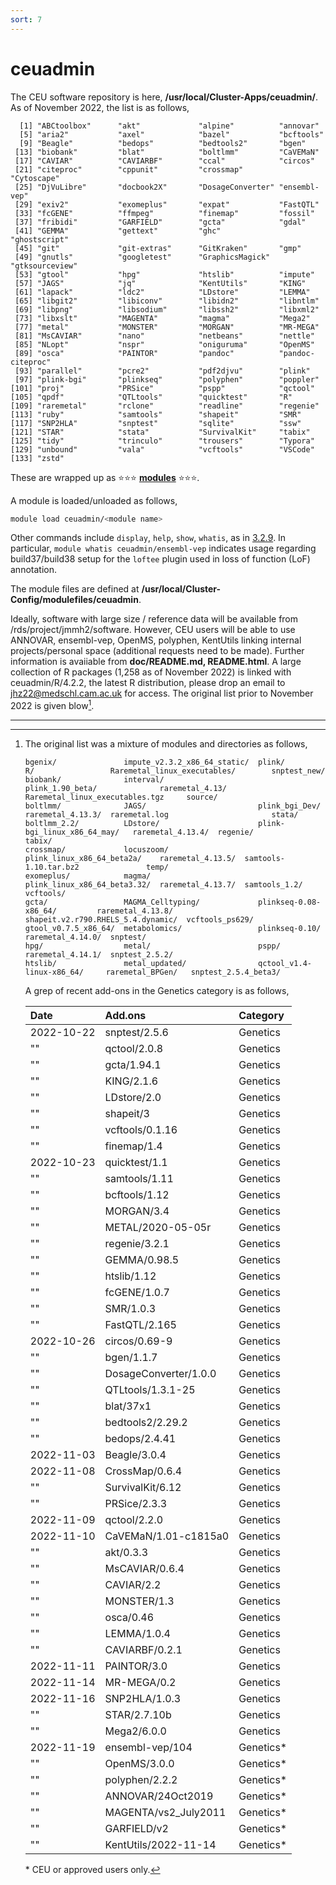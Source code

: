 ```yaml
---
sort: 7
---
```


# ceuadmin

The CEU software repository is here, **/usr/local/Cluster-Apps/ceuadmin/**. As of November 2022, the list is as follows,

```
  [1] "ABCtoolbox"      "akt"             "alpine"          "annovar"
  [5] "aria2"           "axel"            "bazel"           "bcftools"
  [9] "Beagle"          "bedops"          "bedtools2"       "bgen"
 [13] "biobank"         "blat"            "boltlmm"         "CaVEMaN"
 [17] "CAVIAR"          "CAVIARBF"        "ccal"            "circos"
 [21] "citeproc"        "cppunit"         "crossmap"        "Cytoscape"
 [25] "DjVuLibre"       "docbook2X"       "DosageConverter" "ensembl-vep"
 [29] "exiv2"           "exomeplus"       "expat"           "FastQTL"
 [33] "fcGENE"          "ffmpeg"          "finemap"         "fossil"
 [37] "fribidi"         "GARFIELD"        "gcta"            "gdal"
 [41] "GEMMA"           "gettext"         "ghc"             "ghostscript"
 [45] "git"             "git-extras"      "GitKraken"       "gmp"
 [49] "gnutls"          "googletest"      "GraphicsMagick"  "gtksourceview"
 [53] "gtool"           "hpg"             "htslib"          "impute"
 [57] "JAGS"            "jq"              "KentUtils"       "KING"
 [61] "lapack"          "ldc2"            "LDstore"         "LEMMA"
 [65] "libgit2"         "libiconv"        "libidn2"         "libntlm"
 [69] "libpng"          "libsodium"       "libssh2"         "libxml2"
 [73] "libxslt"         "MAGENTA"         "magma"           "Mega2"
 [77] "metal"           "MONSTER"         "MORGAN"          "MR-MEGA"
 [81] "MsCAVIAR"        "nano"            "netbeans"        "nettle"
 [85] "NLopt"           "nspr"            "oniguruma"       "OpenMS"
 [89] "osca"            "PAINTOR"         "pandoc"          "pandoc-citeproc"
 [93] "parallel"        "pcre2"           "pdf2djvu"        "plink"
 [97] "plink-bgi"       "plinkseq"        "polyphen"        "poppler"
[101] "proj"            "PRSice"          "pspp"            "qctool"
[105] "qpdf"            "QTLtools"        "quicktest"       "R"
[109] "raremetal"       "rclone"          "readline"        "regenie"
[113] "ruby"            "samtools"        "shapeit"         "SMR"
[117] "SNP2HLA"         "snptest"         "sqlite"          "ssw"
[121] "STAR"            "stata"           "SurvivalKit"     "tabix"
[125] "tidy"            "trinculo"        "trousers"        "Typora"
[129] "unbound"         "vala"            "vcftools"        "VSCode"
[133] "zstd"
```

These are wrapped up as :star::star::star: **[modules](https://modules.readthedocs.io/en/latest/index.html)** :star::star::star:.

A module is loaded/unloaded as follows,

```bash
module load ceuadmin/<module name>
```

Other commands include `display`, `help`, `show`, `whatis`, as in [3.2.9](https://linux.die.net/man/4/modulefile). In particular, 
`module whatis ceuadmin/ensembl-vep` indicates usage regarding build37/build38 setup for the `loftee` plugin used in loss of 
function (LoF) annotation.

The module files are defined at **/usr/local/Cluster-Config/modulefiles/ceuadmin**.

Ideally, software with large size / reference data will be available from /rds/project/jmmh2/software. However, CEU users will be 
able to use ANNOVAR, ensembl-vep, OpenMS, polyphen, KentUtils linking internal projects/personal space (additional requests need to 
be made). Further information is avaiiable from **doc/README.md, README.html**. A large collection of R packages (1,258 as of 
November 2022) is linked with ceuadmin/R/4.2.2, the latest R distribution, please drop an email to <jhz22@medschl.cam.ac.uk> for 
access. The original list prior to November 2022 is given blow[^original].

---

[^original]:
    The original list was a mixture of modules and directories as follows,

    ```
    bgenix/               impute_v2.3.2_x86_64_static/  plink/                        R/                 Raremetal_linux_executables/        snptest_new/
    biobank/              interval/                     plink_1.90_beta/              raremetal_4.13/    Raremetal_linux_executables.tgz     source/
    boltlmm/              JAGS/                         plink_bgi_Dev/                raremetal_4.13.3/  raremetal.log                       stata/
    boltlmm_2.2/          LDstore/                      plink-bgi_linux_x86_64_may/   raremetal_4.13.4/  regenie/                            tabix/
    crossmap/             locuszoom/                    plink_linux_x86_64_beta2a/    raremetal_4.13.5/  samtools-1.10.tar.bz2               temp/
    exomeplus/            magma/                        plink_linux_x86_64_beta3.32/  raremetal_4.13.7/  samtools_1.2/                       vcftools/
    gcta/                 MAGMA_Celltyping/             plinkseq-0.08-x86_64/         raremetal_4.13.8/  shapeit.v2.r790.RHELS_5.4.dynamic/  vcftools_ps629/
    gtool_v0.7.5_x86_64/  metabolomics/                 plinkseq-0.10/                raremetal_4.14.0/  snptest/
    hpg/                  metal/                        pspp/                         raremetal_4.14.1/  snptest_2.5.2/
    htslib/               metal_updated/                qctool_v1.4-linux-x86_64/     raremetal_BPGen/   snptest_2.5.4_beta3/
    ```

    A grep of recent add-ons in the Genetics category is as follows,

    | Date       | Add.ons               | Category            |
    | :--------- | :-------------------- | :------------------ |
    | 2022-10-22 | snptest/2.5.6         | Genetics            |
    | ""         | qctool/2.0.8          | Genetics            |
    | ""         | gcta/1.94.1           | Genetics            |
    | ""         | KING/2.1.6            | Genetics            |
    | ""         | LDstore/2.0           | Genetics            |
    | ""         | shapeit/3             | Genetics            |
    | ""         | vcftools/0.1.16       | Genetics            |
    | ""         | finemap/1.4           | Genetics            |
    | 2022-10-23 | quicktest/1.1         | Genetics            |
    | ""         | samtools/1.11         | Genetics            |
    | ""         | bcftools/1.12         | Genetics            |
    | ""         | MORGAN/3.4            | Genetics            |
    | ""         | METAL/2020-05-05r     | Genetics[^metal]    |
    | ""         | regenie/3.2.1         | Genetics            |
    | ""         | GEMMA/0.98.5          | Genetics[^gemma]    |
    | ""         | htslib/1.12           | Genetics            |
    | ""         | fcGENE/1.0.7          | Genetics[^fcgene]   |
    | ""         | SMR/1.0.3             | Genetics            |
    | ""         | FastQTL/2.165         | Genetics            |
    | 2022-10-26 | circos/0.69-9         | Genetics            |
    | ""         | bgen/1.1.7            | Genetics            |
    | ""         | DosageConverter/1.0.0 | Genetics            |
    | ""         | QTLtools/1.3.1-25     | Genetics[^qtltools] |
    | ""         | blat/37x1             | Genetics            |
    | ""         | bedtools2/2.29.2      | Genetics            |
    | ""         | bedops/2.4.41         | Genetics            |
    | 2022-11-03 | Beagle/3.0.4          | Genetics            |
    | 2022-11-08 | CrossMap/0.6.4        | Genetics            |
    | ""         | SurvivalKit/6.12      | Genetics            |
    | ""         | PRSice/2.3.3          | Genetics            |
    | 2022-11-09 | qctool/2.2.0          | Genetics            |
    | 2022-11-10 | CaVEMaN/1.01-c1815a0  | Genetics            |
    | ""         | akt/0.3.3             | Genetics            |
    | ""         | MsCAVIAR/0.6.4        | Genetics            |
    | ""         | CAVIAR/2.2            | Genetics            |
    | ""         | MONSTER/1.3           | Genetics            |
    | ""         | osca/0.46             | Genetics            |
    | ""         | LEMMA/1.0.4           | Genetics[^lemma]    |
    | ""         | CAVIARBF/0.2.1        | Genetics            |
    | 2022-11-11 | PAINTOR/3.0           | Genetics            |
    | 2022-11-14 | MR-MEGA/0.2           | Genetics            |
    | 2022-11-16 | SNP2HLA/1.0.3         | Genetics            |
    | ""         | STAR/2.7.10b          | Genetics            |
    | ""         | Mega2/6.0.0           | Genetics            |
    | 2022-11-19 | ensembl-vep/104       | Genetics\*          |
    | ""         | OpenMS/3.0.0          | Genetics\*          |
    | ""         | polyphen/2.2.2        | Genetics\*          |
    | ""         | ANNOVAR/24Oct2019     | Genetics\*          |
    | ""         | MAGENTA/vs2_July2011  | Genetics\*          |
    | ""         | GARFIELD/v2           | Genetics\*          |
    | ""         | KentUtils/2022-11-14  | Genetics\*          |

    \* CEU or approved users only.

[^metal]: Notes on METAL 2020-05-05r

    This version has options EFFECT_PRINT_PRECISION and STDERR_PRINT_PRECISION (both with default 4) to enable many decimal places.

    The letter `r` as in `2020-05-05r` indicates a replacement of functions in `libsrc/MathStats.cpp` to ensure generality -- [details](files/complaint.pdf) have also been posted to the GitHub page, [https://github.com/statgen/METAL/issues/24](https://github.com/statgen/METAL/issues/24).

    ```
    FATAL ERROR -
    a too large, ITMAX too small in gamma countinued fraction (gcf)

    so the -1.info file could not be generated.
    ```

[^gemma]: Note on compiling from source

    A considerably smaller (1,097,256 vs 22,721,624) executable, /usr/local/Cluster-Apps/ceuadmin/GEMMA/0.98.5/bin, is generated under CSD3 but the origina>

    ```bash
    module load openblas/0.2.15
    make
    ```

[^fcgene]: Alternative site

    See [https://github.com/dr-roshyara/fcgene](https://github.com/dr-roshyara/fcgene)

[^qtltools]: The long version number is 1.3.1-25-g6e49f85f20.
[^lemma]: The documentation indicates a requirement of gcc/9.4, boost/1.78, OpenMP/3.1 and/or Intel MKL Library 2019 Update 1 but it is possible to proceed with gcc/11, cmake-3.19.7-gcc-5.4-5gbsejo, boost-1.66.0-gcc-5.4.0-slpq3un, ceuadmin/bgen/1.1.7.

